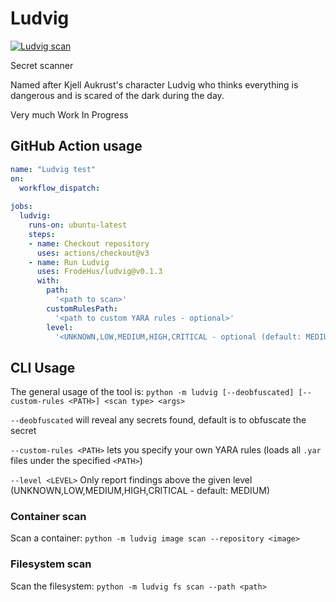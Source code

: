 # Ludvig

[![Ludvig scan](https://github.com/FrodeHus/ludvig/actions/workflows/ludvig.yml/badge.svg)](https://github.com/FrodeHus/ludvig/actions/workflows/ludvig.yml)

Secret scanner

Named after Kjell Aukrust's character Ludvig who thinks everything is dangerous and is scared of the dark during the day.

Very much Work In Progress 

## GitHub Action usage

```yaml
name: "Ludvig test"
on:
  workflow_dispatch:
    
jobs:
  ludvig:
    runs-on: ubuntu-latest
    steps:
    - name: Checkout repository
      uses: actions/checkout@v3    
    - name: Run Ludvig 
      uses: FrodeHus/ludvig@v0.1.3
      with:
        path: 
          '<path to scan>'
        customRulesPath:
          '<path to custom YARA rules - optional>'
        level:
          '<UNKNOWN,LOW,MEDIUM,HIGH,CRITICAL - optional (default: MEDIUM)>'
```



## CLI Usage

The general usage of the tool is: `python -m ludvig [--deobfuscated] [--custom-rules <PATH>] <scan type> <args>`

`--deobfuscated` will reveal any secrets found, default is to obfuscate the secret

`--custom-rules <PATH>` lets you specify your own YARA rules (loads all `.yar` files under the specified `<PATH>`)

`--level <LEVEL>` Only report findings above the given level (UNKNOWN,LOW,MEDIUM,HIGH,CRITICAL - default: MEDIUM)

### Container scan

Scan a container: `python -m ludvig image scan --repository <image>`

### Filesystem scan

Scan the filesystem: `python -m ludvig fs scan --path <path>`


